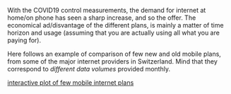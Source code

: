 With the COVID19 control measurements, the demand for internet at home/on phone has seen a sharp increase, and so the offer. 
The economical ad/disvantage of the different plans, is mainly a matter of time horizon and usage (assuming that you are actually using all what you are paying for).

Here follows an example of comparison of few new and old mobile plans, from some of the major internet providers in Switzerland.
Mind that they correspond to *different data volumes* provided monthly.

[interactive plot of few mobile internet plans](plotly_inter_comparison.html)

